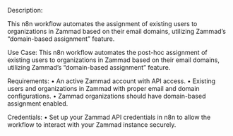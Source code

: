 Description:

This n8n workflow automates the assignment of existing users to organizations in Zammad based on their email domains, utilizing Zammad’s “domain-based assignment” feature.

Use Case:
This n8n workflow automates the post-hoc assignment of existing users to organizations in Zammad based on their email domains, utilizing Zammad’s “domain-based assignment” feature.


Requirements:
	•	An active Zammad account with API access.
	•	Existing users and organizations in Zammad with proper email and domain configurations.
	•	Zammad organizations should have domain-based assignment enabled.

Credentials:
	•	Set up your Zammad API credentials in n8n to allow the workflow to interact with your Zammad instance securely.
